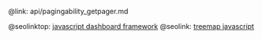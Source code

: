 @link: api/pagingability_getpager.md

@seolinktop: [javascript dashboard framework](https://webix.com)
@seolink: [treemap javascript](https://webix.com/widget/treemap/)
